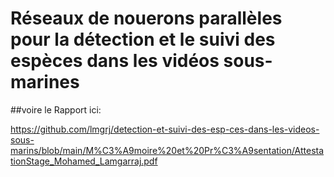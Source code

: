 # Réseaux de nouerons parallèles pour la détection et le suivi des espèces dans les vidéos sous-marines

##voire le Rapport ici:

https://github.com/lmgrj/detection-et-suivi-des-esp-ces-dans-les-videos-sous-marins/blob/main/M%C3%A9moire%20et%20Pr%C3%A9sentation/AttestationStage_Mohamed_Lamgarraj.pdf

